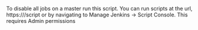 
To disable all jobs on a master run this script.
You can run scripts at the url, https://<jenkins-url>/script or by navigating to Manage Jenkins -> Script Console.
This requires Admin permissions
